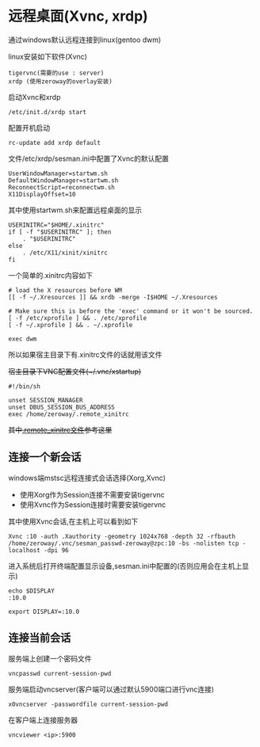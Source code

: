 # 远程桌面(Xvnc, xrdp)

通过windows默认远程连接到linux(gentoo dwm)

linux安装如下软件(Xvnc)

	tigervnc(需要的use : server)
	xrdp (使用zeroway的overlay安装)

启动Xvnc和xrdp

	/etc/init.d/xrdp start

配置开机启动

	rc-update add xrdp default

文件/etc/xrdp/sesman.ini中配置了Xvnc的默认配置

	UserWindowManager=startwm.sh
	DefaultWindowManager=startwm.sh
	ReconnectScript=reconnectwm.sh
	X11DisplayOffset=10

其中使用startwm.sh来配置远程桌面的显示

	USERINITRC="$HOME/.xinitrc"
	if [ -f "$USERINITRC" ]; then
		. "$USERINITRC"
	else
		. /etc/X11/xinit/xinitrc
	fi

一个简单的.xinitrc内容如下

	# load the X resources before WM
	[[ -f ~/.Xresources ]] && xrdb -merge -I$HOME ~/.Xresources

	# Make sure this is before the 'exec' command or it won't be sourced.
	[ -f /etc/xprofile ] && . /etc/xprofile
	[ -f ~/.xprofile ] && . ~/.xprofile

	exec dwm

所以如果宿主目录下有.xinitrc文件的话就用该文件

~~宿主目录下VNC配置文件(~/.vnc/xstartup)~~

	#!/bin/sh

	unset SESSION_MANAGER
	unset DBUS_SESSION_BUS_ADDRESS
	exec /home/zeroway/.remote_xinitrc

~~其中[.remote_xinitrc文件](./remote_xinitrc)参考这里~~

## 连接一个新会话

windows端mstsc远程连接式会话选择(Xorg,Xvnc)

- 使用Xorg作为Session连接不需要安装tigervnc
- 使用Xvnc作为Session连接时需要安装tigervnc

其中使用Xvnc会话,在主机上可以看到如下

	Xvnc :10 -auth .Xauthority -geometry 1024x768 -depth 32 -rfbauth /home/zeroway/.vnc/sesman_passwd-zeroway@zpc:10 -bs -nolisten tcp -localhost -dpi 96

进入系统后打开终端配置显示设备,sesman.ini中配置的(否则应用会在主机上显示)

	echo $DISPLAY
	:10.0

	export DISPLAY=:10.0

## 连接当前会话

服务端上创建一个密码文件

	vncpasswd current-session-pwd

服务端启动vncserver(客户端可以通过默认5900端口进行vnc连接)

	x0vncserver -passwordfile current-session-pwd

在客户端上连接服务器

	vncviewer <ip>:5900
